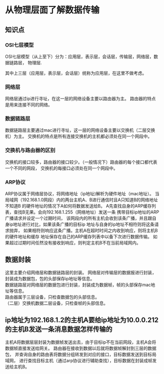 # 从物理层面了解数据传输

## 知识点

### OSI七层模型

OSI七层模型（从上至下）分为：应用层，表示层，会话层，传输层，网络层，数据链路层，
物理层.

其中上三层（应用层，表示层，会话层）统称为应用层，在这里不做考虑。

### 网络层

网络层通过ip进行寻址，在这一层的网络设备主要以路由器为主。
路由器的特点是用来连接不同的网络。

### 数据链路层

数据链路层主要通过mac进行寻址，这一层的网络设备主要以交换机（二层交换机）为主。
交换机的特点是所有连接交换机的主机都必须处在同一个网段中。

### 交换机与路由器的区别

交换机的接口较多，路由器的接口较少。（一般情况下）路由器的每个接口都代表一个不同的网段，
交换机的每接口必须处在同一个网段中。

### ARP协议

ARP协议属于网络层协议，将网络地址（ip地址)解析为硬件地址（mac地址）。
当局域网（192.168.1.0网段）内的两台主机A、B进行通信时且A只知道B的网络地址不知道B
的硬件地址的情况下A如何将数据发送给B。
A先查找自身的ARP缓存列表，查找B无果。会向192.168.1.255（网络地址）发送一条
携带目标ip地址的ARP广播请求并设定一个过期时间，
该网段内的所有主机会收到该条广播，并且跟自身ip地址进行对比，如果该条广播的目标ip
地址与自身的ip地址不相符则将这条请求抛弃，
如果相符则响应这条广播。主机A在超时时间之内收到响应，则将主机B的硬件地址和缓存
地址保存在自己的ARP缓存列表中以备下次进行数据传输。
如果超过过期时间任然没有接收到响应，则判定主机B不在当前局域网内。

## 数据封装

这里主要介绍网络层和数据链路层的封装。
网络层对传输层的数据报进行封装，封装成为数据包，包的头部保存ip地址等信息。  
数据链路层对网络层的数据包进行封装，封装成为数据帧，帧的头部保存mac地址等信息。  
路由器属于三层设备，只检查数据包的头部信息。  
（二层）交换机数据二层设备，只检查帧的头部信息。

## ip地址为192.168.1.2的主机A要给ip地址为10.0.0.212的主机B发送一条消息数据怎样传输的

主机A将数据层层封装为数据帧发送出去，由于目标ip不在当前网段，主机A会将数据帧直接发送给网关。
路由器在接收到数据以后就将数据帧解封到三层的数据包，
并查询自身的路由表将数据分组转发到对应的接口，目标数据发送到目标局域网，
进行查找目标主机（通过arp协议进行辅助查找），目标数据在封装成帧发送给主机B。
